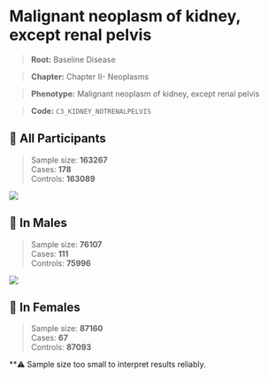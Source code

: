 # Malignant neoplasm of kidney, except renal pelvis

> **Root:** Baseline Disease  

> **Chapter:** Chapter II- Neoplasms  

> **Phenotype:** Malignant neoplasm of kidney, except renal pelvis  

> **Code:** `C3_KIDNEY_NOTRENALPELVIS`

## 🧪 All Participants  
> Sample size: **163267**  
> Cases: **178**  
> Controls: **163089**
<img src="/Disease/Figures/ALL/Baseline/C3_KIDNEY_NOTRENALPELVIS.png"/>
<CsvTable src="/Disease_Data/ALL/Baseline/LG_C3_KIDNEY_NOTRENALPELVIS.csv" label="🔍 View full results" />

## 👨 In Males  
> Sample size: **76107**  
> Cases: **111**  
> Controls: **75996**
<img src="/Disease/Figures/Male/Baseline/C3_KIDNEY_NOTRENALPELVIS.png"/>
<CsvTable src="/Disease_Data/Male/Baseline/LG_C3_KIDNEY_NOTRENALPELVIS.csv" label="🔍 View full results" />

## 👩 In Females  
> Sample size: **87160**  
> Cases: **67**  
> Controls: **87093**

**⚠️ Sample size too small to interpret results reliably.
